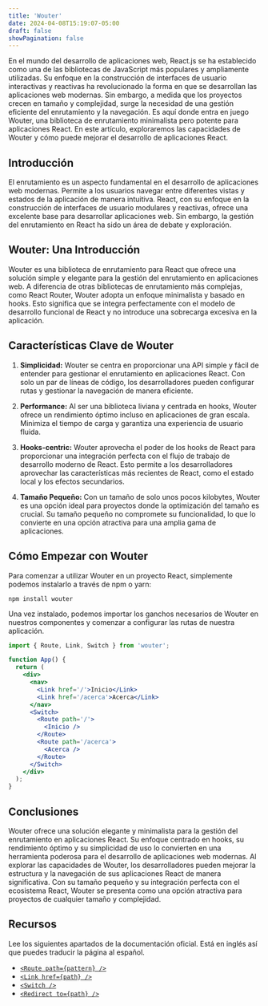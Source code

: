 ```yaml
---
title: 'Wouter'
date: 2024-04-08T15:19:07-05:00
draft: false
showPagination: false
---
```


En el mundo del desarrollo de aplicaciones web, React.js se ha establecido como una de las bibliotecas de JavaScript más populares y ampliamente utilizadas. Su enfoque en la construcción de interfaces de usuario interactivas y reactivas ha revolucionado la forma en que se desarrollan las aplicaciones web modernas. Sin embargo, a medida que los proyectos crecen en tamaño y complejidad, surge la necesidad de una gestión eficiente del enrutamiento y la navegación. Es aquí donde entra en juego Wouter, una biblioteca de enrutamiento minimalista pero potente para aplicaciones React. En este artículo, exploraremos las capacidades de Wouter y cómo puede mejorar el desarrollo de aplicaciones React.

## Introducción

El enrutamiento es un aspecto fundamental en el desarrollo de aplicaciones web modernas. Permite a los usuarios navegar entre diferentes vistas y estados de la aplicación de manera intuitiva. React, con su enfoque en la construcción de interfaces de usuario modulares y reactivas, ofrece una excelente base para desarrollar aplicaciones web. Sin embargo, la gestión del enrutamiento en React ha sido un área de debate y exploración.

## Wouter: Una Introducción

Wouter es una biblioteca de enrutamiento para React que ofrece una solución simple y elegante para la gestión del enrutamiento en aplicaciones web. A diferencia de otras bibliotecas de enrutamiento más complejas, como React Router, Wouter adopta un enfoque minimalista y basado en hooks. Esto significa que se integra perfectamente con el modelo de desarrollo funcional de React y no introduce una sobrecarga excesiva en la aplicación.

## Características Clave de Wouter

1. **Simplicidad:** Wouter se centra en proporcionar una API simple y fácil de entender para gestionar el enrutamiento en aplicaciones React. Con solo un par de líneas de código, los desarrolladores pueden configurar rutas y gestionar la navegación de manera eficiente.

2. **Performance:** Al ser una biblioteca liviana y centrada en hooks, Wouter ofrece un rendimiento óptimo incluso en aplicaciones de gran escala. Minimiza el tiempo de carga y garantiza una experiencia de usuario fluida.

3. **Hooks-centric:** Wouter aprovecha el poder de los hooks de React para proporcionar una integración perfecta con el flujo de trabajo de desarrollo moderno de React. Esto permite a los desarrolladores aprovechar las características más recientes de React, como el estado local y los efectos secundarios.

4. **Tamaño Pequeño:** Con un tamaño de solo unos pocos kilobytes, Wouter es una opción ideal para proyectos donde la optimización del tamaño es crucial. Su tamaño pequeño no compromete su funcionalidad, lo que lo convierte en una opción atractiva para una amplia gama de aplicaciones.

## Cómo Empezar con Wouter

Para comenzar a utilizar Wouter en un proyecto React, simplemente podemos instalarlo a través de npm o yarn:

```
npm install wouter
```

Una vez instalado, podemos importar los ganchos necesarios de Wouter en nuestros componentes y comenzar a configurar las rutas de nuestra aplicación.

```jsx
import { Route, Link, Switch } from 'wouter';

function App() {
  return (
    <div>
      <nav>
        <Link href='/'>Inicio</Link>
        <Link href='/acerca'>Acerca</Link>
      </nav>
      <Switch>
        <Route path='/'>
          <Inicio />
        </Route>
        <Route path='/acerca'>
          <Acerca />
        </Route>
      </Switch>
    </div>
  );
}
```

## Conclusiones

Wouter ofrece una solución elegante y minimalista para la gestión del enrutamiento en aplicaciones React. Su enfoque centrado en hooks, su rendimiento óptimo y su simplicidad de uso lo convierten en una herramienta poderosa para el desarrollo de aplicaciones web modernas. Al explorar las capacidades de Wouter, los desarrolladores pueden mejorar la estructura y la navegación de sus aplicaciones React de manera significativa. Con su tamaño pequeño y su integración perfecta con el ecosistema React, Wouter se presenta como una opción atractiva para proyectos de cualquier tamaño y complejidad.

## Recursos

Lee los siguientes apartados de la documentación oficial. Está en inglés así que puedes traducir la página al español.

- [`<Route path={pattern} />`](https://www.npmjs.com/package/wouter#component-api)
- [`<Link href={path} />`](https://www.npmjs.com/package/wouter#link-hrefpath-)
- [`<Switch />`](https://www.npmjs.com/package/wouter#switch-)
- [`<Redirect to={path} />`](https://www.npmjs.com/package/wouter#redirect-topath-)
